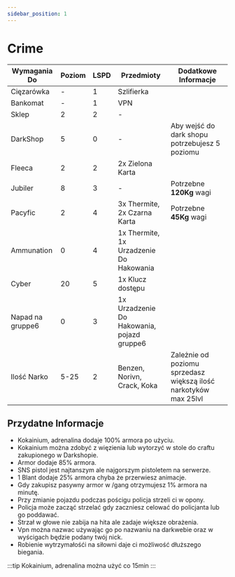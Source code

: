 ```yaml
---
sidebar_position: 1
---
```


# Crime

| Wymagania Do         |  Poziom   |  LSPD  |  Przedmioty                  | Dodatkowe Informacje   |
|------------           |-----------|--------|-------------                 |---------------         |
| Cięzarówka            |     -     |   1    |Szlifierka                    |                        |
| Bankomat              |     -     |   1    |  VPN                         |                        |
| Sklep                 |    2      |   2    |   -                          |                        |
| DarkShop              |    5      |   0    |        -                     |Aby wejść do dark shopu potrzebujesz 5 poziomu|
| Fleeca                |    2      |   2    |2x Zielona Karta              |                        |
| Jubiler               |    8      |   3    |             -                |Potrzebne **120Kg** wagi|
| Pacyfic               |    2      |   4    |3x Thermite, 2x Czarna Karta  |Potrzebne **45Kg** wagi |
| Ammunation            |    0      |   4    |1x Thermite, 1x Urzadzenie Do Hakowania|               |
| Cyber                 |    20     |   5    |1x Klucz dostępu                 |                        |
| Napad na gruppe6      |    0      |    3   |1x Urzadzenie Do Hakowania, pojazd gruppe6|                        |
| Ilość Narko           |  5-25     |    2   |Benzen, Norivn, Crack, Koka   |Zależnie od poziomu sprzedasz większą ilość narkotyków max 25lvl|

## Przydatne Informacje

- Kokainium, adrenalina dodaje 100% armora po użyciu.
- Kokainium można zdobyć z więzienia lub wytorzyć w stole do craftu zakupionego w Darkshopie.
- Armor dodaje 85% armora.
- SNS pistol jest najtanszym ale najgorszym pistoletem na serwerze.
- 1 Blant dodaje 25% armora chyba że przerwiesz animacje.
- Gdy zakupisz pasywny armor w /gang otrzymujesz 1% armora na minutę.
- Przy zmianie pojazdu podczas pościgu policja strzeli ci w opony.
- Policja może zacząć strzelać gdy zaczniesz celować do policjanta lub go poddawać.
- Strzał w głowe nie zabija na hita ale zadaje większe obrażenia.
- Vpn można nazwac używając go po nazwaniu na darkwebie oraz w wyścigach będzie podany twój nick.
- Robienie wytrzymałośći na siłowni daje ci możliwość dłuższego biegania.

:::tip
Kokainium, adrenalina można użyć co 15min
:::
